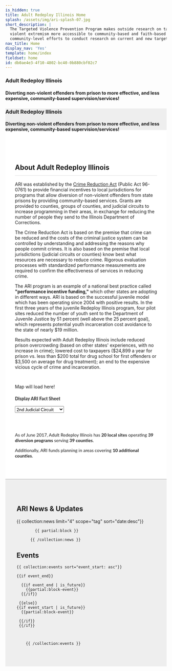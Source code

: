 ```yaml
---
is_hidden: true
title: Adult Redeploy Illinois Home
splash: /assets/img/ari-splash-07.jpg
short_description: |
  The Targeted Violence Prevention Program makes outside research on targeted violence prevention and countering
  violent extremism more accessible to community-based and faith-based organizations. TVPP can also partner with
  community-level efforts to conduct research on current and new targeted violence prevention programs.
nav_title: Home
display_nav: 'Yes'
template: home/index
fieldset: home
id: db0ae4e3-4f10-4802-bc40-0b880cbf02c7
---
```

<style>
  .bootstrap-select {
    font-family: 'Lato', sans-serif;
    font-weight: 900 !important;
    font-size: 18px !important;
}
.bootstrap-select.btn-group .dropdown-menu {
    font-size: 14px;
    font-family: 'Lato', sans-serif;
    font-weight: 700 !important;
}
.factsheet {display: none}

.nav>li {
    font-family: 'Lato', sans-serif;
    font-weight: 900;
    text-transform: uppercase;
}
.nav>li>a {
    position: relative;
    display: block;
    padding: 10px 15px;
    color: #aaa;
}

.nav-tabs>li.active>a, .nav-tabs>li.active>a:focus, .nav-tabs>li.active>a:hover {
    color: #068587;
    cursor: default;
    background-color: #fff;
    border: 1px solid #ddd;
    border-bottom-color: transparent;
}

.tab-pane {padding: 30px 10px 30px 10px}

.tab-panel {padding-right: 25px}



</style>

<!-- Splash image -->
<div class="homeHero hidden-sm hidden-xs" {{if get:splash}}style="background-image: url('/assets/img/ari-splash-0{{get:splash}}.jpg');"{{else}}style="background-image: url({{splash}});"{{/if}}>
  <div class="homeHeader">
    <h3> Adult Redeploy Illinois</h3>
    <h4> Diverting non-violent offenders from prison to more effective, and less expensive,
community-based supervision/services!</h4>
  </div>
</div>

<div style="background: #eee" class="homeHero mobile hidden-md hidden-lg">
  <div class="text-center">
    <h3> Adult Redeploy Illinois</h3>
    <h4> Diverting non-violent offenders from prison to more effective, and less expensive,
community-based supervision/services!</h4>
  </div>
</div> 

<!-- hoverBoxes -->
<!-- <div class="container-fluid fullscreen hidden-xs hidden-sm">

<div class="row is-flex">

  <div class="col-sm-12 col-md-4 col-lg-4 hoverBox">
        <a href="/our-approach">
          <div class="service-inner">
            <h6 class="entry-title">Key Components</h6>
            <ul style="text-align: left">
    <li>Assessment of risk, needs and assets</li>
    <li>Evidence-based and promising practices</li>
    <li>Performance measurement and evaluation</li>
    <li>Annual report to Governor and General Assembly</li>
</ul>
          </div>
        </a>
      </div>
      <div class="col-sm-12 col-md-4 col-lg-4 hoverBox">
        <a href="/research">
          <div class="service-inner">

  <h6 class="entry-title">Local Programs</h6>
            <ul style="text-align: left">
    <li>27 Problem-solving courts
        <ul>
            <li>22 Drug courts</li>
            <li>5 Mental health courts (2 with veteran treatment track)</li>
        </ul>
    </li>
    <li>12 Intensive supervision probation with services programs (1 HOPE probation)</li>
</ul>
          </div>
        </a>
      </div>
      <div class="col-sm-12 col-md-4 col-lg-4 hoverBox">
        <a href="/resources">
          <div class="service-inner">

   <h6 class="entry-title">Results</h6>
            <ul style="text-align: left">
    <li>Reduced prison over-crowding</li>
    <li>Lower costs to taxpayers</li>
    <li>End to the expensive and vicious cycle of crime and incarceration</li>
</ul>
          </div>
        </a>
      </div>
    
  
</div>
</div>  -->


<!-- About / Map -->

<!-- <div class="container" style="background: #fff; padding-top: 50px; padding-bottom: 50px">

  <div class="row is-flex welcome-photo">
    
 
  <div class="col-md-5">

      <div>
      <img src="/assets/img/ARI2017map.png" style="" width="400" alt="Adult Redeploy Illinois SFY2017 Sites" class="img-responsive">
      </div>

      





      
     
    </div>


  <div class="col-md-7">
  <div class="text-center" >
      <div style="color: #aaa; font-family: 'Lato', sans-serif; font-weight: 900; margin-bottom: 15px;">Display ARI Fact Sheet</div>



      <select class="selectpicker" style="font-size: 14px; font-family: 'Lato', sans-serif !important" title="Choose one of the following...">
  <optgroup label="Adult Redeploy Illinois Sites" style="font-family: 'Lato', sans-serif !important;">
  {{ collection:sites }}
   <option value="{{url}}"><a href="{{url}}">{{title}}</a></option>
{{ /collection:sites }}
    
    
  </optgroup>
  
</select>

</div>
<div class="local-program-description well" style="margin-top: 60px; font-family: 'Lato' ,sans-serif">
<p>As of June 2017, Adult Redeploy Illinois has <strong>20 local sites</strong> operating <strong>39 diversion programs</strong> serving <strong>39 counties</strong>. </p><p>Additionally, ARI funds planning in areas covering <strong>10 additional counties</strong>.</p>

</div>
  <div class="factsheet panel panel-default" style="margin-top: 40px; font-size: 16px;">
  <div class="panel-heading">
    <h3 class="panel-title" style="text-transform: uppercase">Site Description</h3>
  </div>
  <div class="panel-body">
    
<div class="text-center">Loading ...</div>


  </div>
</div>
</div>


  </div>

</div> -->

<section style="margin-top: -25px">
<div style="background: #fff;">
        <div class="container-fluid" style="padding: 75px 30px 50px 30px">
            <div class="row">
                <div class="col-md-12">
                <h1 class="h2" style="padding-bottom: 12px; border-bottom: 1px solid #ddd;">About Adult Redeploy Illinois</h1>
            <p>ARI was established by the <a href="http://www.ilga.gov/legislation/publicacts/fulltext.asp?Name=096-0761">Crime Reduction Act</a> (Public Act 96-0761) to provide financial incentives to local jurisdictions for programs that allow diversion of non-violent offenders from state prisons by providing community-based services. Grants are provided to counties, groups of counties, and judicial circuits to increase programming in their areas, in exchange for reducing the number of people they send to the Illinois Department of Corrections.</p>

<p>The Crime Reduction Act is based on the premise that crime can be reduced and the costs of the criminal justice system can be controlled by understanding and addressing the reasons why people commit crimes. It is also based on the premise that local jurisdictions (judicial circuits or counties) know best what resources are necessary to reduce crime. Rigorous evaluation processes with standardized performance measurements are required to confirm the effectiveness of services in reducing crime. </p>

<p>The ARI program is an example of a national best practice called <strong>"performance incentive funding,"</strong> which other states are adopting in different ways. ARI is based on the successful juvenile model which has been operating since 2004 with positive results. In the first three years of the juvenile Redeploy Illinois program, four pilot sites reduced the number of youth sent to the Department of Juvenile Justice by 51 percent (well above the 25 percent goal), which represents potential youth incarceration cost avoidance to the state of nearly $19 million. </p>

<p>Results expected with Adult Redeploy Illinois include reduced prison overcrowding (based on other states' experiences, with no increase in crime); lowered cost to taxpayers ($24,899 a year for prison vs. less than $200 total for drug school for first offenders or $3,500 on average for drug treatment); an end to the expensive vicious cycle of crime and incarceration. </p>
                </div>
              </div>
            </div>
            </div>




</section>


 <section style="margin-top: -20px;">
  <div style="background: #fff;">
        <div class="container-fluid" style="padding: 0px 30px 50px 30px">
            <div class="row">
                <div class="col-md-6 hidden-xs hidden-sm">
                    <div id="chart-container">Map will load here!</div>
                </div>
                <div class="col-md-6">
                    <div class="text-center">
                        <div style="color: #444; font-family: 'Lato', sans-serif; font-weight: 900; margin-bottom: 15px; margin-top: 20px;">Display ARI Fact Sheet</div>
<select class="selectpicker" style="font-size: 14px; font-family: 'Lato', sans-serif !important" title="Choose one of the following...">
                        <optgroup label="Adult Redeploy Illinois Sites" style="font-family: 'Lato', sans-serif !important;">
                        
<option value="2nd Judicial Circuit">2nd Judicial Circuit</option>
                        <option value="Boone County">Boone County</option>
                        <option value="Cook County">Cook County</option>
                        <option value="DuPage County">DuPage County</option>
                            
                          
  </optgroup>
                        
</select>
      </div>


<div class="local-program-description well" style="margin-top: 60px; font-family: 'Lato' ,sans-serif">
<p>As of June 2017, Adult Redeploy Illinois has <strong>20 local sites</strong> operating <strong>39 diversion programs</strong> serving <strong>39 counties</strong>. </p><p>Additionally, ARI funds planning in areas covering <strong>10 additional counties</strong>.</p>

</div>
  <div class="panel panel-default factsheet" style="margin-top: 30px">
                        <div class="panel-heading">
                            <div class="panel-title" style="font-weight: 900; text-transform: uppercase"></div>
                        </div>
                        <div class="panel-body">
                            <div class="panel-text"></div>
                        </div>
                    </div>



  </div>
            </div>
        </div>
    </div>

  </section>





<section style="background: #eee; border-top: 1px solid #aaa;">
<div class="container-fluid" style=" padding-top: 50px; padding-bottom: 50px">
 <div class="row">
 <div class="col-md-6" style="padding-left: 35px; padding-right: 35px">
 <h1 class="h2">ARI News & Updates</h1>
  <article class="list">
          {{ collection:news limit="4" scope="tag" sort="date:desc"}} 
          
            {{ partial:block }}
          
          {{ /collection:news }}
   </article>



</div>


<div class="col-md-6" style="padding-left: 35px; padding-right: 35px">

 <h1 class="h2">Events</h1>

 <article class="list">
    
    {{ collection:events sort="event_start: asc"}}

    {{if event_end}}

      {{if event_end | is_future}}
        {{partial:block-event}}
      {{/if}}

     {{else}}
    {{if event_start | is_future}}
      {{partial:block-event}}

     {{/if}}
     {{/if}}

  
          
        {{ /collection:events }}
    
   
</article>
  </div>

</div>


</div>



  </div>
  </div>

  </section>

 

  






